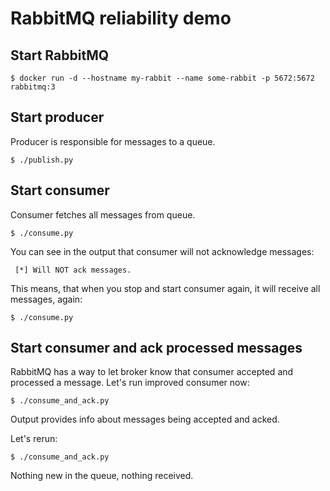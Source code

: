 # RabbitMQ reliability demo


## Start RabbitMQ

```
$ docker run -d --hostname my-rabbit --name some-rabbit -p 5672:5672 rabbitmq:3
```


## Start producer

Producer is responsible for messages to a queue.

```
$ ./publish.py
```


## Start consumer

Consumer fetches all messages from queue.

```
$ ./consume.py
```

You can see in the output that consumer will not acknowledge messages:

```
 [*] Will NOT ack messages.
```

This means, that when you stop and start consumer again, it will receive all messages, again:

```
$ ./consume.py
```


## Start consumer and ack processed messages

RabbitMQ has a way to let broker know that consumer accepted and processed a message. Let's run improved consumer now:

```
$ ./consume_and_ack.py
```

Output provides info about messages being accepted and acked.

Let's rerun:

```
$ ./consume_and_ack.py
```

Nothing new in the queue, nothing received.

